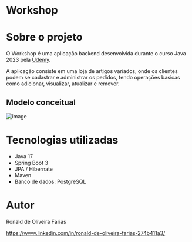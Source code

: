 # Workshop

# Sobre o projeto

O Workshop é uma aplicação backend desenvolvida durante o curso Java 2023 pela <a href="https://www.udemy.com">Udemy</a>.

A aplicação consiste em uma loja de artigos variados, onde os clientes podem se cadastrar e administrar os pedidos, tendo operações basicas
como adicionar, visualizar, atualizar e remover.

## Modelo conceitual
![image](https://github.com/oRonold/workshop-springboot3-jpa/assets/109552047/ccbe6e62-9549-4630-9155-4b4abde75be9)

# Tecnologias utilizadas

- Java 17
- Spring Boot 3
- JPA / Hibernate
- Maven
- Banco de dados: PostgreSQL

# Autor

Ronald de Oliveira Farias

<a>https://www.linkedin.com/in/ronald-de-oliveira-farias-274b411a3/</a>  

